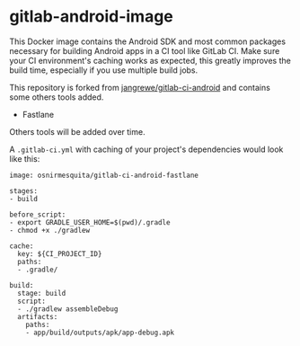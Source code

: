 # gitlab-android-image
This Docker image contains the Android SDK and most common packages necessary for building Android apps in a CI tool like GitLab CI. Make sure your CI environment's caching works as expected, this greatly improves the build time, especially if you use multiple build jobs.

This repository is forked from [jangrewe/gitlab-ci-android](https://github.com/jangrewe/gitlab-ci-android) and contains some others tools added. 
  - Fastlane

Others tools will be added over time. 

A `.gitlab-ci.yml` with caching of your project's dependencies would look like this:

```
image: osnirmesquita/gitlab-ci-android-fastlane

stages:
- build

before_script:
- export GRADLE_USER_HOME=$(pwd)/.gradle
- chmod +x ./gradlew

cache:
  key: ${CI_PROJECT_ID}
  paths:
  - .gradle/

build:
  stage: build
  script:
  - ./gradlew assembleDebug
  artifacts:
    paths:
    - app/build/outputs/apk/app-debug.apk
```